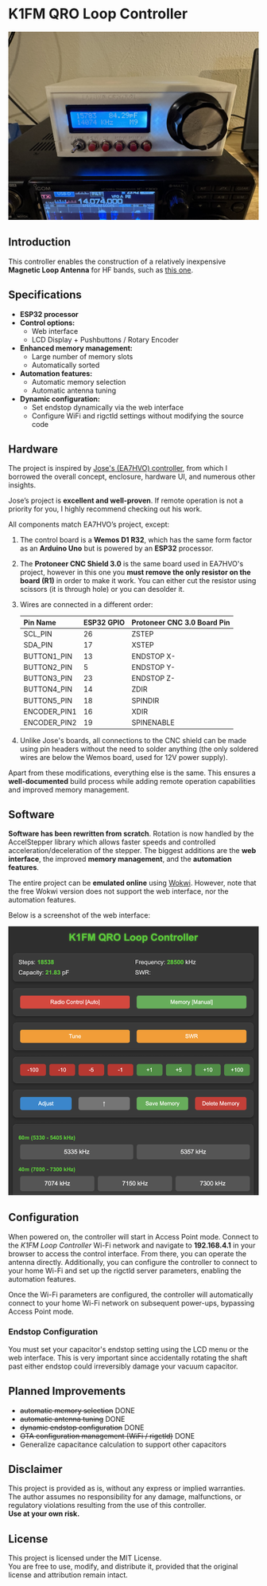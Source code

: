 # K1FM QRO Loop Controller  

![Controller Enclosure](https://github.com/adecarolis/k1fm-qro-loop-controller/raw/main/images/controller-enclosure-7300.jpg)

## Introduction  

This controller enables the construction of a relatively inexpensive **Magnetic Loop Antenna** for HF bands, such as [this one](https://k1fm.us/2025/02/k1fm-qro-loop/).

## Specifications  

- **ESP32 processor**  
- **Control options:**  
  - Web interface  
  - LCD Display + Pushbuttons / Rotary Encoder  
- **Enhanced memory management:**  
  - Large number of memory slots  
  - Automatically sorted  
- **Automation features:**  
  - Automatic memory selection  
  - Automatic antenna tuning  
- **Dynamic configuration:**  
  - Set endstop dynamically via the web interface  
  - Configure WiFi and rigctld settings without modifying the source code  

## Hardware  

The project is inspired by [Jose's (EA7HVO) controller](https://www.instructables.com/Magnetic-Loop-Controller-for-4-Antennas), from which I borrowed the overall concept, enclosure, hardware UI, and numerous other insights.

Jose’s project is **excellent and well-proven**. If remote operation is not a priority for you, I highly recommend checking out his work.

All components match EA7HVO’s project, except:

1. The control board is a **Wemos D1 R32**, which has the same form factor as an **Arduino Uno** but is powered by an **ESP32** processor.

2. The **Protoneer CNC Shield 3.0** is the same board used in EA7HVO's project, however in this one you **must remove the only resistor on the board (R1)** in order to make it work. You can either cut the resistor using scissors (it is through hole) or you can desolder it.

3. Wires are connected in a different order:

    | Pin Name      | ESP32 GPIO | Protoneer CNC 3.0 Board Pin |  
    |--------------|-----------|----------------------------|  
    | SCL_PIN      | 26        | ZSTEP                      |  
    | SDA_PIN      | 17        | XSTEP                      |  
    | BUTTON1_PIN  | 13        | ENDSTOP X-                 |  
    | BUTTON2_PIN  | 5         | ENDSTOP Y-                 |  
    | BUTTON3_PIN  | 23        | ENDSTOP Z-                 |  
    | BUTTON4_PIN  | 14        | ZDIR                        |  
    | BUTTON5_PIN  | 18        | SPINDIR                     |  
    | ENCODER_PIN1 | 16        | XDIR                        |  
    | ENCODER_PIN2 | 19        | SPINENABLE                  |  


4. Unlike Jose's boards, all connections to the CNC shield can be made using pin headers without the need to solder anything (the only soldered wires are below the Wemos board, used for 12V power supply).

Apart from these modifications, everything else is the same. This ensures a **well-documented** build process while adding remote operation capabilities and improved memory management.


## Software  

 **Software has been rewritten from scratch**. Rotation is now handled by the AccelStepper
library which allows faster speeds and controlled acceleration/deceleration of the stepper. The biggest additions are the **web interface**, the improved **memory management**, and the **automation features**.

The entire project can be **emulated online** using [Wokwi](https://wokwi.com/projects/423139990419467265). However, note that the free Wokwi version does not support the web interface, nor the automation features.

Below is a screenshot of the web interface:

![Web Interface](https://github.com/adecarolis/k1fm-qro-loop-controller/raw/main/images/web-interface.png)

## Configuration
When powered on, the controller will start in Access Point mode. Connect to the *K1FM Loop Controller* Wi-Fi network and navigate to **192.168.4.1** in your browser to access the control interface. From there, you can operate the antenna directly. Additionally, you can configure the controller to connect to your home Wi-Fi and set up the rigctld server parameters, enabling the automation features.  

Once the Wi-Fi parameters are configured, the controller will automatically connect to your home Wi-Fi network on subsequent power-ups, bypassing Access Point mode.

### Endstop Configuration

You must set your capacitor's endstop setting using the LCD menu or the web interface. This is very important since accidentally rotating the shaft past either endstop could irreversibly damage your vacuum capacitor.

## Planned Improvements

- ~~automatic memory selection~~ DONE
- ~~automatic antenna tuning~~ DONE
- ~~dynamic endstop configuration~~ DONE
- ~~OTA configuration management (WiFi / rigctld)~~ DONE
- Generalize capacitance calculation to support other capacitors

## Disclaimer  

This project is provided as is, without any express or implied warranties.  
The author assumes no responsibility for any damage, malfunctions, or regulatory violations resulting from the use of this controller.  
**Use at your own risk.**

## License  

This project is licensed under the MIT License.  
You are free to use, modify, and distribute it, provided that the original license and attribution remain intact.